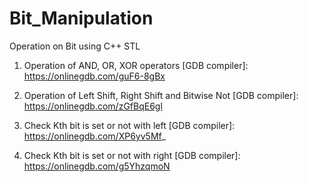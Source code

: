 # Bit_Manipulation
Operation on Bit using C++ STL

1. Operation of AND, OR, XOR operators 
[GDB compiler]: https://onlinegdb.com/guF6-8gBx

2. Operation of Left Shift, Right Shift and Bitwise Not
[GDB compiler]: https://onlinegdb.com/zGfBqE6gl

3. Check Kth bit is set or not with left
[GDB compiler]: https://onlinegdb.com/XP6yv5Mf_

4. Check Kth bit is set or not with right
[GDB compiler]: https://onlinegdb.com/g5YhzqmoN